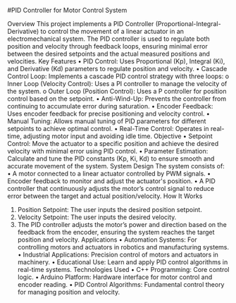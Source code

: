 #PID Controller for Motor Control System

Overview
This project implements a PID Controller (Proportional-Integral-Derivative) to control the movement of a linear actuator in an electromechanical system. The PID controller is used to regulate both position and velocity through feedback loops, ensuring minimal error between the desired setpoints and the actual measured positions and velocities.
Key Features
•	PID Control: Uses Proportional (Kp), Integral (Ki), and Derivative (Kd) parameters to regulate position and velocity.
•	Cascade Control Loop: Implements a cascade PID control strategy with three loops:
o	Inner Loop (Velocity Control): Uses a PI controller to manage the velocity of the system.
o	Outer Loop (Position Control): Uses a P controller for position control based on the setpoint.
•	Anti-Wind-Up: Prevents the controller from continuing to accumulate error during saturation.
•	Encoder Feedback: Uses encoder feedback for precise positioning and velocity control.
•	Manual Tuning: Allows manual tuning of PID parameters for different setpoints to achieve optimal control.
•	Real-Time Control: Operates in real-time, adjusting motor input and avoiding idle time.
Objective
•	Setpoint Control: Move the actuator to a specific position and achieve the desired velocity with minimal error using PID control.
•	Parameter Estimation: Calculate and tune the PID constants (Kp, Ki, Kd) to ensure smooth and accurate movement of the system.
System Design
The system consists of:
•	A motor connected to a linear actuator controlled by PWM signals.
•	Encoder feedback to monitor and adjust the actuator's position.
•	A PID controller that continuously adjusts the motor’s control signal to reduce error between the target and actual position/velocity.
How It Works
1.	Position Setpoint: The user inputs the desired position setpoint.
2.	Velocity Setpoint: The user inputs the desired velocity.
3.	The PID controller adjusts the motor’s power and direction based on the feedback from the encoder, ensuring the system reaches the target position and velocity.
Applications
•	Automation Systems: For controlling motors and actuators in robotics and manufacturing systems.
•	Industrial Applications: Precision control of motors and actuators in machinery.
•	Educational Use: Learn and apply PID control algorithms in real-time systems.
Technologies Used
•	C++ Programming: Core control logic.
•	Arduino Platform: Hardware interface for motor control and encoder reading.
•	PID Control Algorithms: Fundamental control theory for managing position and velocity.


